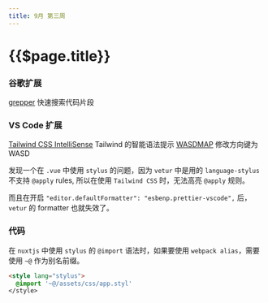 ```yaml
---
title: 9月 第三周
---
```


# {{$page.title}}

### 谷歌扩展

[grepper](https://www.codegrepper.com/index.php) 快速搜索代码片段

### VS Code 扩展

[Tailwind CSS IntelliSense](https://marketplace.visualstudio.com/items?itemName=bradlc.vscode-tailwindcss) Tailwind 的智能语法提示
[WASDMAP](https://marketplace.visualstudio.com/items?itemName=mvromer.wasdmap) 修改方向键为 WASD

发现一个在 `.vue` 中使用 `stylus` 的问题，因为 `vetur` 中是用的 `language-stylus` 不支持 `@apply` rules, 所以在使用 `Tailwind CSS` 时，无法高亮 `@apply` 规则。

而且在开启 `"editor.defaultFormatter": "esbenp.prettier-vscode",` 后， `vetur` 的 formatter 也就失效了。

### 代码

在 `nuxtjs` 中使用 `stylus` 的 `@import` 语法时，如果要使用 `webpack alias`，需要使用 `~@` 作为别名前缀。

```html
<style lang="stylus">
  @import '~@/assets/css/app.styl'
</style>
```
